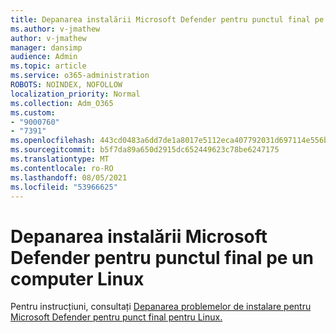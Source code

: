 ```yaml
---
title: Depanarea instalării Microsoft Defender pentru punctul final pe un computer Linux
ms.author: v-jmathew
author: v-jmathew
manager: dansimp
audience: Admin
ms.topic: article
ms.service: o365-administration
ROBOTS: NOINDEX, NOFOLLOW
localization_priority: Normal
ms.collection: Adm_O365
ms.custom:
- "9000760"
- "7391"
ms.openlocfilehash: 443cd0483a6dd7de1a8017e5112eca407792031d697114e556ba4521d282ef91
ms.sourcegitcommit: b5f7da89a650d2915dc652449623c78be6247175
ms.translationtype: MT
ms.contentlocale: ro-RO
ms.lasthandoff: 08/05/2021
ms.locfileid: "53966625"
---
```

# <a name="troubleshoot-installation-of-microsoft-defender-for-endpoint-on-a-linux-computer"></a>Depanarea instalării Microsoft Defender pentru punctul final pe un computer Linux

Pentru instrucțiuni, consultați [Depanarea problemelor de instalare pentru Microsoft Defender pentru punct final pentru Linux.](https://go.microsoft.com/fwlink/?linkid=2144673)
